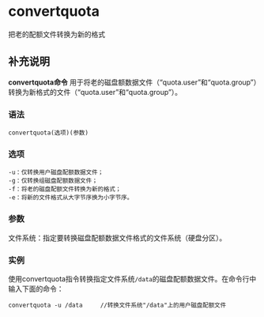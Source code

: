 convertquota
===

把老的配额文件转换为新的格式

## 补充说明

**convertquota命令** 用于将老的磁盘额数据文件（“quota.user”和“quota.group”）转换为新格式的文件（“quota.user”和“quota.group”）。

### 语法  

```
convertquota(选项)(参数)
```

### 选项  

```
-u：仅转换用户磁盘配额数据文件；
-g：仅转换组磁盘配额数据文件；
-f：将老的磁盘配额文件转换为新的格式；
-e：将新的文件格式从大字节序换为小字节序。
```

### 参数  

文件系统：指定要转换磁盘配额数据文件格式的文件系统（硬盘分区）。

### 实例  

使用convertquota指令转换指定文件系统`/data`的磁盘配额数据文件。在命令行中输入下面的命令：

```
convertquota -u /data     //转换文件系统"/data"上的用户磁盘配额文件
```


<!-- Linux命令行搜索引擎：https://jaywcjlove.github.io/linux-command/ -->